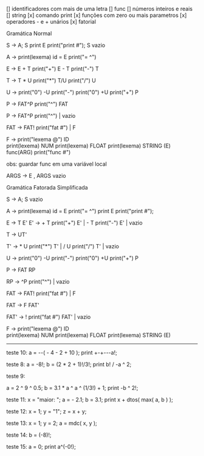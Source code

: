 

[] identificadores com mais de uma letra
[] func
[] números inteiros e reais
[] string
[x] comando print
[x] funções com zero ou mais parametros
[x] operadores - e + unários
[x] fatorial 


Gramática Normal


S ->  A; S
      print E print("print #"); S 
      vazio

A -> print(lexema) id = E print("= ^")


E -> E + T print("+")
     E - T print("-")
     T



T -> T * U print("*")
     T/U   print("/")
     U

U -> print("0")  -U  print("-")
     print("0")  +U  print("+")
     P


P -> FAT^P  print("^")
     FAT

P -> FAT^P print("^")
    | vazio  
 

FAT -> FAT!  print("fat #")
     | F

F -> print("lexema @") ID  
     print(lexema)  NUM 
     print(lexema) FLOAT 
     print(lexema) STRING 
     (E)
     func(ARG)   print("func #") 


obs: guardar func em uma variável local

ARGS -> E , ARGS
        vazio


Gramática Fatorada Simplificada

S ->  A; S 
      vazio

A -> print(lexema) id = E print("= ^")
     print E print("print #"); 

E -> T E'
E' ->  + T print("+") E'
     | - T print("-") E'
     | vazio

T -> UT'

T' -> * U print("*") T'
     | / U   print("/") T'
     | vazio


U -> print("0")  -U  print("-")
     print("0")  +U  print("+")
     P

P -> FAT RP

RP -> ^P  print("^")
     | vazio

 
FAT -> FAT!  print("fat #")
     | F

FAT -> F FAT'

FAT' ->  ! print("fat #") FAT'
     | vazio


F -> print("lexema @") ID  
     print(lexema)  NUM 
     print(lexema) FLOAT 
     print(lexema) STRING 
     (E)






------------------------------------------------------------



teste 10:
a = --( - 4 - 2 + 10 );
print +-+---a!;






teste 8:
a = -8!;
b = (2 * 2 + 1)!/3!;
print b! / -a ^ 2;


teste 9:

a = 2 ^ 9 ^ 0.5;
b = 3.1 * a ^ a ^ (1/3!) + 1;
print -b ^ 2!;


teste 11:
x = "maior: ";
a = - 2.1;
b = 3.1;
print x + dtos( max( a, b ) );


teste 12:
x = 1;
y = "1";
z = x + y;

teste 13:
x = 1;
y = 2;
a = mdc( x, y );

teste 14:
b = (-8)!;

teste 15:
a = 0;
print a^(-0!);